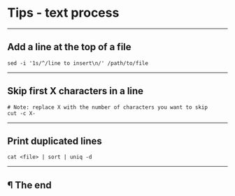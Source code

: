 # Tips - text process

---

## Add a line at the top of a file

```
sed -i '1s/^/line to insert\n/' /path/to/file
```

---

## Skip first X characters in a line

```
# Note: replace X with the number of characters you want to skip
cut -c X-
```

---

## Print duplicated lines

```
cat <file> | sort | uniq -d
```

---

## ¶ The end

